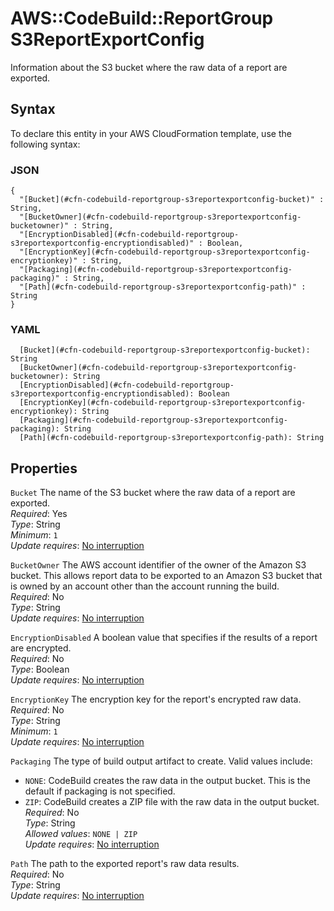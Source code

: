# AWS::CodeBuild::ReportGroup S3ReportExportConfig<a name="aws-properties-codebuild-reportgroup-s3reportexportconfig"></a>

 Information about the S3 bucket where the raw data of a report are exported\. 

## Syntax<a name="aws-properties-codebuild-reportgroup-s3reportexportconfig-syntax"></a>

To declare this entity in your AWS CloudFormation template, use the following syntax:

### JSON<a name="aws-properties-codebuild-reportgroup-s3reportexportconfig-syntax.json"></a>

```
{
  "[Bucket](#cfn-codebuild-reportgroup-s3reportexportconfig-bucket)" : String,
  "[BucketOwner](#cfn-codebuild-reportgroup-s3reportexportconfig-bucketowner)" : String,
  "[EncryptionDisabled](#cfn-codebuild-reportgroup-s3reportexportconfig-encryptiondisabled)" : Boolean,
  "[EncryptionKey](#cfn-codebuild-reportgroup-s3reportexportconfig-encryptionkey)" : String,
  "[Packaging](#cfn-codebuild-reportgroup-s3reportexportconfig-packaging)" : String,
  "[Path](#cfn-codebuild-reportgroup-s3reportexportconfig-path)" : String
}
```

### YAML<a name="aws-properties-codebuild-reportgroup-s3reportexportconfig-syntax.yaml"></a>

```
  [Bucket](#cfn-codebuild-reportgroup-s3reportexportconfig-bucket): String
  [BucketOwner](#cfn-codebuild-reportgroup-s3reportexportconfig-bucketowner): String
  [EncryptionDisabled](#cfn-codebuild-reportgroup-s3reportexportconfig-encryptiondisabled): Boolean
  [EncryptionKey](#cfn-codebuild-reportgroup-s3reportexportconfig-encryptionkey): String
  [Packaging](#cfn-codebuild-reportgroup-s3reportexportconfig-packaging): String
  [Path](#cfn-codebuild-reportgroup-s3reportexportconfig-path): String
```

## Properties<a name="aws-properties-codebuild-reportgroup-s3reportexportconfig-properties"></a>

`Bucket`  <a name="cfn-codebuild-reportgroup-s3reportexportconfig-bucket"></a>
 The name of the S3 bucket where the raw data of a report are exported\.   
*Required*: Yes  
*Type*: String  
*Minimum*: `1`  
*Update requires*: [No interruption](https://docs.aws.amazon.com/AWSCloudFormation/latest/UserGuide/using-cfn-updating-stacks-update-behaviors.html#update-no-interrupt)

`BucketOwner`  <a name="cfn-codebuild-reportgroup-s3reportexportconfig-bucketowner"></a>
The AWS account identifier of the owner of the Amazon S3 bucket\. This allows report data to be exported to an Amazon S3 bucket that is owned by an account other than the account running the build\.  
*Required*: No  
*Type*: String  
*Update requires*: [No interruption](https://docs.aws.amazon.com/AWSCloudFormation/latest/UserGuide/using-cfn-updating-stacks-update-behaviors.html#update-no-interrupt)

`EncryptionDisabled`  <a name="cfn-codebuild-reportgroup-s3reportexportconfig-encryptiondisabled"></a>
 A boolean value that specifies if the results of a report are encrypted\.   
*Required*: No  
*Type*: Boolean  
*Update requires*: [No interruption](https://docs.aws.amazon.com/AWSCloudFormation/latest/UserGuide/using-cfn-updating-stacks-update-behaviors.html#update-no-interrupt)

`EncryptionKey`  <a name="cfn-codebuild-reportgroup-s3reportexportconfig-encryptionkey"></a>
 The encryption key for the report's encrypted raw data\.   
*Required*: No  
*Type*: String  
*Minimum*: `1`  
*Update requires*: [No interruption](https://docs.aws.amazon.com/AWSCloudFormation/latest/UserGuide/using-cfn-updating-stacks-update-behaviors.html#update-no-interrupt)

`Packaging`  <a name="cfn-codebuild-reportgroup-s3reportexportconfig-packaging"></a>
 The type of build output artifact to create\. Valid values include:   
+  `NONE`: CodeBuild creates the raw data in the output bucket\. This is the default if packaging is not specified\. 
+  `ZIP`: CodeBuild creates a ZIP file with the raw data in the output bucket\. 
*Required*: No  
*Type*: String  
*Allowed values*: `NONE | ZIP`  
*Update requires*: [No interruption](https://docs.aws.amazon.com/AWSCloudFormation/latest/UserGuide/using-cfn-updating-stacks-update-behaviors.html#update-no-interrupt)

`Path`  <a name="cfn-codebuild-reportgroup-s3reportexportconfig-path"></a>
 The path to the exported report's raw data results\.   
*Required*: No  
*Type*: String  
*Update requires*: [No interruption](https://docs.aws.amazon.com/AWSCloudFormation/latest/UserGuide/using-cfn-updating-stacks-update-behaviors.html#update-no-interrupt)